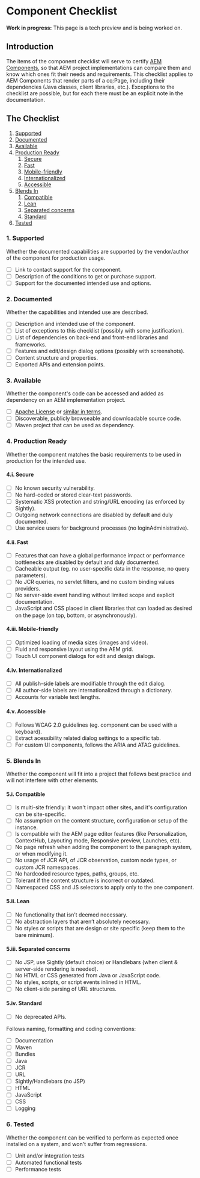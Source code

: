 # Component Checklist

**Work in progress:** This page is a tech preview and is being worked on.

## Introduction

The items of the component checklist will serve to certify [AEM Components](https://docs.adobe.com/docs/en/aem/6-2/develop/components.html), so that AEM project implementations can compare them and know which ones fit their needs and requirements. This checklist applies to AEM Components that render parts of a cq:Page, including their dependencies (Java classes, client libraries, etc.). Exceptions to the checklist are possible, but for each there must be an explicit note in the documentation.


## The Checklist

1. [Supported](#1-supported)
2. [Documented](#2-documented)
3. [Available](#3-available)
4. [Production Ready](#4-production-ready)
    1. [Secure](#4i-secure)
    2. [Fast](#4ii-fast)
    3. [Mobile-friendly](#4iii-mobile-friendly)
    4. [Internationalized](#4iv-internationalized)
    5. [Accessible](#4v-accessible)
5. [Blends In](#5-blends-in)
    1. [Compatible](#5i-compatible)
    2. [Lean](#5ii-lean)
    3. [Separated concerns](#5iii-separated-concerns)
    4. [Standard](#5iv-standard)
6. [Tested](#6-tested)

### 1. Supported

Whether the documented capabilities are supported by the vendor/author of the component for production usage.

- [ ] Link to contact support for the component.
- [ ] Description of the conditions to get or purchase support.
- [ ] Support for the documented intended use and options.

### 2. Documented

Whether the capabilities and intended use are described.

- [ ] Description and intended use of the component.
- [ ] List of exceptions to this checklist (possibly with some justification).
- [ ] List of dependencies on back-end and front-end libraries and frameworks.
- [ ] Features and edit/design dialog options (possibly with screenshots).
- [ ] Content structure and properties.
- [ ] Exported APIs and extension points.

### 3. Available

Whether the component's code can be accessed and added as dependency on an AEM implementation project.

- [ ] [Apache License](http://www.apache.org/licenses/LICENSE-2.0) or [similar in terms](http://www.apache.org/legal/resolved.html#category-a). 
- [ ] Discoverable, publicly browseable and downloadable source code.
- [ ] Maven project that can be used as dependency.

### 4. Production Ready
Whether the component matches the basic requirements to be used in production for the intended use.

#### 4.i. Secure
- [ ] No known security vulnerability.
- [ ] No hard-coded or stored clear-text passwords.
- [ ] Systematic XSS protection and string/URL encoding (as enforced by Sightly).
- [ ] Outgoing network connections are disabled by default and duly documented.
- [ ] Use service users for background processes (no loginAdministrative).

#### 4.ii. Fast
- [ ] Features that can have a global performance impact or performance bottlenecks are disabled by default and duly documented.
- [ ] Cacheable output (eg. no user-specific data in the response, no query parameters).
- [ ] No JCR queries, no servlet filters, and no custom binding values providers.
- [ ] No server-side event handling without limited scope and explicit documentation.
- [ ] JavaScript and CSS placed in client libraries that can loaded as desired on the page (on top, bottom, or asynchronously).

#### 4.iii. Mobile-friendly
- [ ] Optimized loading of media sizes (images and video).
- [ ] Fluid and responsive layout using the AEM grid.
- [ ] Touch UI component dialogs for edit and design dialogs.

#### 4.iv. Internationalized
- [ ] All publish-side labels are modifiable through the edit dialog.
- [ ] All author-side labels are internationalized through a dictionary.
- [ ] Accounts for variable text lengths.

#### 4.v. Accessible
- [ ] Follows WCAG 2.0 guidelines (eg. component can be used with a keyboard).
- [ ] Extract acessibility related dialog settings to a specific tab.
- [ ] For custom UI components, follows the ARIA and ATAG guidelines.

### 5. Blends In
Whether the component will fit into a project that follows best practice and will not interfere with other elements.

#### 5.i. Compatible
- [ ] Is multi-site friendly: it won't impact other sites, and it's configuration can be site-specific.
- [ ] No assumption on the content structure, configuration or setup of the instance.
- [ ] Is compatible with the AEM page editor features (like Personalization, ContextHub, Layouting mode, Responsive preview, Launches, etc).
- [ ] No page refresh when adding the component to the paragraph system, or when modifying it.
- [ ] No usage of JCR API, of JCR observation, custom node types, or custom JCR namespaces.
- [ ] No hardcoded resource types, paths, groups, etc.
- [ ] Tolerant if the content structure is incorrect or outdated.
- [ ] Namespaced CSS and JS selectors to apply only to the one component.

#### 5.ii. Lean
- [ ] No functionality that isn’t deemed necessary.
- [ ] No abstraction layers that aren’t absolutely necessary.
- [ ] No styles or scripts that are design or site specific (keep them to the bare minimum).

#### 5.iii. Separated concerns
- [ ] No JSP, use Sightly (default choice) or Handlebars (when client & server-side rendering is needed).
- [ ] No HTML or CSS generated from Java or JavaScript code.
- [ ] No styles, scripts, or script events inlined in HTML.
- [ ] No client-side parsing of URL structures.

#### 5.iv. Standard
- [ ] No deprecated APIs.

Follows naming, formatting and coding conventions:
- [ ] Documentation
- [ ] Maven
- [ ] Bundles
- [ ] Java
- [ ] JCR
- [ ] URL
- [ ] Sightly/Handlebars (no JSP)
- [ ] HTML
- [ ] JavaScript
- [ ] CSS
- [ ] Logging

### 6. Tested
Whether the component can be verified to perform as expected once installed on a system, and won't suffer from regressions.

- [ ] Unit and/or integration tests
- [ ] Automated functional tests
- [ ] Performance tests
